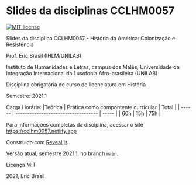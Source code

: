 # Slides da disciplinas CCLHM0057

[![MIT license](https://img.shields.io/badge/license-MIT-blue.svg)](https://opensource.org/licenses/MIT)

Slides da disciplina CCLHM0057 - História da América: Colonização e Resistência

Prof. Eric Brasil (IHLM/UNILAB)

Instituto de Humanidades e Letras, campus dos Malês, Universidade da Integração Internacional da Lusofonia Afro-brasileira (UNILAB)

Disciplina obrigatória do curso de licenciatura em História

Semestre: 2021.1

Carga Horária:
|Teórica | Prática como compontente curricular | Total |
| ------ | ----------------------------------- | ----- |
| 60h |	15h | 75h |

Para informações completas da disciplina, acessar o site https://cclhm0057.netlify.app

Construido com [Reveal.js](https://github.com/hakimel/reveal.js).

Versão atual, semestre 2021.1, no branch `main`.

Licença MIT

2021, Eric Brasil
